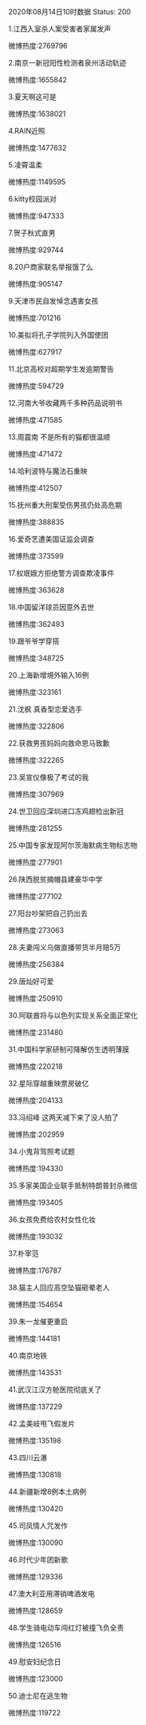 2020年08月14日10时数据
Status: 200

1.江西入室杀人案受害者家属发声

微博热度:2769796

2.南京一新冠阳性检测者泉州活动轨迹

微博热度:1655842

3.夏天啊这可是

微博热度:1638021

4.RAIN近照

微博热度:1477632

5.凌霄温柔

微博热度:1149595

6.kitty校园派对

微博热度:947333

7.贺子秋式直男

微博热度:929744

8.20户商家联名举报饿了么

微博热度:905147

9.天津市民自发悼念遇害女孩

微博热度:701216

10.美拟将孔子学院列入外国使团

微博热度:627917

11.北京高校对超期学生发逾期警告

微博热度:594729

12.河南大爷收藏两千多种药品说明书

微博热度:471585

13.周震南 不是所有的猫都很温顺

微博热度:471472

14.哈利波特与魔法石重映

微博热度:412507

15.抚州重大刑案受伤男孩仍处高危期

微博热度:388835

16.爱奇艺遭美国证监会调查

微博热度:373599

17.权珉娥方拒绝警方调查欺凌事件

微博热度:363628

18.中国留洋球员因意外去世

微博热度:362493

19.跟爷爷学穿搭

微博热度:348725

20.上海新增境外输入16例

微博热度:323161

21.沈枫 真香型恋爱选手

微博热度:322806

22.获救男孩妈妈向救命恩马致歉

微博热度:322265

23.吴宣仪像极了考试的我

微博热度:307969

24.世卫回应深圳进口冻鸡翅检出新冠

微博热度:281255

25.中国专家发现阿尔茨海默病生物标志物

微博热度:277901

26.陕西脱贫摘帽县建豪华中学

微博热度:277102

27.阳台吵架把自己扔出去

微博热度:273063

28.夫妻闯义乌做直播带货半月赔5万

微博热度:256384

29.唐灿好可爱

微博热度:250910

30.阿联酋将与以色列实现关系全面正常化

微博热度:231480

31.中国科学家研制可降解仿生透明薄膜

微博热度:220218

32.星际穿越重映票房破亿

微博热度:204133

33.冯绍峰 这两天减下来了没人拍了

微博热度:202959

34.小鬼背驾照考试题

微博热度:194330

35.多家美国企业联手抵制特朗普封杀微信

微博热度:193405

36.女孩免费给农村女性化妆

微博热度:193032

37.朴宰范

微博热度:176787

38.猫主人回应高空坠猫砸晕老人

微博热度:154654

39.朱一龙催更重启

微博热度:144181

40.南京地铁

微博热度:143531

41.武汉江汉方舱医院彻底关了

微博热度:137229

42.孟美岐甩飞假发片

微博热度:135198

43.四川云瀑

微博热度:130818

44.新疆新增8例本土病例

微博热度:130420

45.司凤情人咒发作

微博热度:130090

46.时代少年团新歌

微博热度:129336

47.澳大利亚用滞销啤酒发电

微博热度:128659

48.学生骑电动车闯红灯被撞飞负全责

微博热度:126516

49.慰安妇纪念日

微博热度:123000

50.迪士尼在逃生物

微博热度:119722

